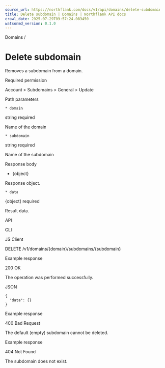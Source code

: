 ```yaml
---
source_url: https://northflank.com/docs/v1/api/domains/delete-subdomain
title: Delete subdomain | Domains | Northflank API docs
crawl_date: 2025-07-29T09:57:24.083450
watsonmd_version: 0.1.0
---
```


Domains / 

# Delete subdomain

Removes a subdomain from a domain.

Required permission

Account > Subdomains > General > Update

Path parameters

    * domain

string required

Name of the domain

    * subdomain

string required

Name of the subdomain




Response body

  * {object}

Response object.

    * data

{object} required

Result data.




API

CLI

JS Client

DELETE /v1/domains/{domain}/subdomains/{subdomain}

Example response

200 OK

The operation was performed successfully.

JSON
    
    
    {
      "data": {}
    }

Example response

400 Bad Request

The default (empty) subdomain cannot be deleted.

Example response

404 Not Found

The subdomain does not exist.